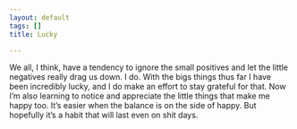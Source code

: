 ```yaml
---
layout: default
tags: []
title: Lucky

---
```

We all, I think, have a tendency to ignore the small positives and let the little negatives really drag us down. I do. With the bigs things thus far I have been incredibly lucky, and I do make an effort to stay grateful for that. Now I’m also learning to notice and appreciate the little things that make me happy too. It’s easier when the balance is on the side of happy. But hopefully it’s a habit that will last even on shit days.